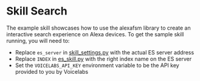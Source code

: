 # Skill Search

The example skill showcases how to use the alexafsm library to create an interactive search 
experience on Alexa devices. To get the sample skill running, you will need to:

 - Replace `es_server` in [skill_settings.py](./skill_settings.py) with the actual ES server address
 - Replace `INDEX` in [es_skill.py](./es_skill.py) with the right index name on the ES server
 - Set the `VOICELABS_API_KEY` environment variable to be the API key provided to you by Voicelabs

